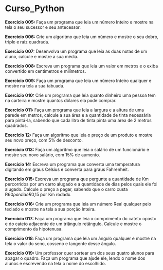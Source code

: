 # Curso_Python
 
**Exercício 005:** Faça um programa que leia um número Inteiro e mostre na tela o seu sucessor e seu antecessor.

**Exercício 006:** Crie um algoritmo que leia um número e mostre o seu dobro, triplo e raiz quadrada.

**Exercício 007:** Desenvolva um programa que leia as duas notas de um aluno, calcule e mostre a sua média.

**Exercício 008:** Escreva um programa que leia um valor em metros e o exiba convertido em centímetros e milímetros.

**Exercício 009:** Faça um programa que leia um número Inteiro qualquer e mostre na tela a sua tabuada.

**Exercício 010:** Crie um programa que leia quanto dinheiro uma pessoa tem na carteira e mostre quantos dólares ela pode comprar.

**Exercício 011:** Faça um programa que leia a largura e a altura de uma parede em metros, calcule a sua área e a quantidade de tinta necessária para pintá-la, sabendo que cada litro de tinta pinta uma área de 2 metros quadrados.

**Exercício 12:** Faça um algoritmo que leia o preço de um produto e mostre seu novo preço, com 5% de desconto.

**Exercício 013:** Faça um algoritmo que leia o salário de um funcionário e mostre seu novo salário, com 15% de aumento.

**Exercício 14:** Escreva um programa que converta uma temperatura digitando em graus Celsius e converta para graus Fahrenheit.

**Exercício 015:** Escreva um programa que pergunte a quantidade de Km percorridos por um carro alugado e a quantidade de dias pelos quais ele foi alugado. Calcule o preço a pagar, sabendo que o carro custa R$60 por dia e R$0,15 por Km rodado.

**Exercício 016:** Crie um programa que leia um número Real qualquer pelo teclado e mostre na tela a sua porção Inteira.

**Exercício 017:** Faça um programa que leia o comprimento do cateto oposto e do cateto adjacente de um triângulo retângulo. Calcule e mostre o comprimento da hipotenusa.

**Exercício 018**: Faça um programa que leia um ângulo qualquer e mostre na tela o valor do seno, cosseno e tangente desse ângulo.

**Exercício 019:** Um professor quer sortear um dos seus quatro alunos para apagar o quadro. Faça um programa que ajude ele, lendo o nome dos alunos e escrevendo na tela o nome do escolhido.